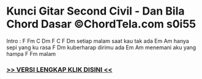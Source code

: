 
 # Kunci Gitar Second Civil - Dan Bila Chord Dasar ©ChordTela.com s0i55


Intro : F Fm C Dm F C F Dm setiap malam saat kau tak ada Em Am hanya sepi yang ku rasa F Dm kuberharap dirimu ada Em Am menemani aku yang hampa F Fm malam

###  <a href="https://shortlighzx.web.app?sq=Kunci Gitar Second Civil - Dan Bila Chord Dasar ©ChordTela.com"> >> VERSI LENGKAP KLIK DISINI << </a>
